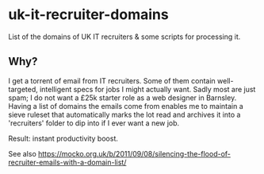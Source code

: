 uk-it-recruiter-domains
=======================

List of the domains of UK IT recruiters &amp; some scripts for processing it.

Why?
----

I get a torrent of email from IT recruiters.  Some of them contain well-targeted, intelligent specs for jobs I might actually want.  Sadly most are just spam; I do not want a £25k starter role as a web designer in Barnsley.  Having a list of domains the emails come from enables me to maintain a sieve ruleset that automatically marks the lot read and archives it into a 'recruiters' folder to dip into if I ever want a new job.

Result: instant productivity boost.

See also https://mocko.org.uk/b/2011/09/08/silencing-the-flood-of-recruiter-emails-with-a-domain-list/

